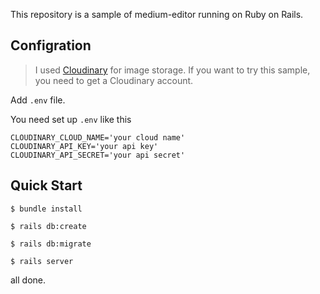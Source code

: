 This repository is a sample of medium-editor running on Ruby on Rails.

## Configration

> I used [Cloudinary](https://cloudinary.com/) for image storage.
> If you want to try this sample, you need to get a Cloudinary account.



Add `.env` file.

You need set up `.env` like this

```
CLOUDINARY_CLOUD_NAME='your cloud name'
CLOUDINARY_API_KEY='your api key'
CLOUDINARY_API_SECRET='your api secret'
```

## Quick Start

```
$ bundle install

$ rails db:create

$ rails db:migrate

$ rails server
```

all done.